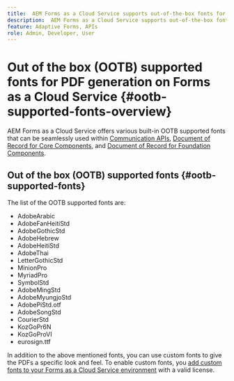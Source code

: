 ```yaml
---
title:  AEM Forms as a Cloud Service supports out-of-the-box fonts for PDF generation.
description:  AEM Forms as a Cloud Service supports out-of-the-box fonts for Document of Record and PDFs.
feature: Adaptive Forms, APIs
role: Admin, Developer, User
---
```


# Out of the box (OOTB) supported fonts for PDF generation on Forms as a Cloud Service  {#ootb-supported-fonts-overview}

AEM Forms as a Cloud Service offers various built-in OOTB supported fonts that can be seamlessly used within [Communication APIs](/help/forms/aem-forms-cloud-service-communications-introduction.md), [Document of Record for Core Components](/help/forms/generate-document-of-record-core-components.md#customize-the-branding-information-in-document-of-record), and [Document of Record for Foundation Components](/help/forms/generate-document-of-record-for-non-xfa-based-adaptive-forms.md#customize-the-branding-information-in-document-of-record).

<!--
AEM Forms as a Cloud Service offers various built-in fonts that can be seamlessly used within a Document of Record and PDF files for any file formats to generate PDF documents. Additionally, you can use supported fonts or custom fonts to give the PDFs a specific look and feel. The OOTB supported fonts are:

AEM Forms offers various OOTB supported fonts that can be seamlessly used within a Document of Recordhttps://experienceleague.adobe.com/en/docs/experience-manager-cloud-service/content/forms/adaptive-forms-authoring/authoring-adaptive-forms-foundation-components/generate-document-of-record-for-non-xfa-based-adaptive-forms] and communication APIs[]. The OOTB supported fonts are available for PDF generation in Forms as a Cloud Service for any use cases such as:

* To combine a template (XFA or PDF) with customer data (XML) to generate documents in various formats ([Click to know more](https://experienceleague.adobe.com/en/docs/experience-manager-cloud-service/content/forms/using-communications/aem-forms-cloud-service-communications-introduction#document-generation)).

* To manipulate the PDFs by combining, rearranging, or merging PDF or XDP files ([Click to know more](https://experienceleague.adobe.com/en/docs/experience-manager-cloud-service/content/forms/using-communications/aem-forms-cloud-service-communications-introduction#document-manipulation)).

* To generate Document of Record to archive AEM forms and content together in PDF format ([Click to know more](https://experienceleague.adobe.com/en/docs/experience-manager-cloud-service/content/forms/adaptive-forms-authoring/authoring-adaptive-forms-foundation-components/generate-document-of-record-for-non-xfa-based-adaptive-forms)).
-->

## Out of the box (OOTB) supported fonts {#ootb-supported-fonts}

The list of the OOTB supported fonts are:

* AdobeArabic
* AdobeFanHeitiStd
* AdobeGothicStd
* AdobeHebrew
* AdobeHeitiStd
* AdobeThai
* LetterGothicStd
* MinionPro
* MyriadPro
* SymbolStd
* AdobeMingStd
* AdobeMyungjoStd
* AdobePiStd.otf
* AdobeSongStd
* CourierStd
* KozGoPr6N
* KozGoProVI
* eurosign.ttf

In addition to the above mentioned fonts, you can use custom fonts to give the PDFs a specific look and feel. To enable custom fonts, you [add custom fonts to your Forms as a Cloud Service environment](/help/forms/use-custom-fonts.md) with a valid license.
